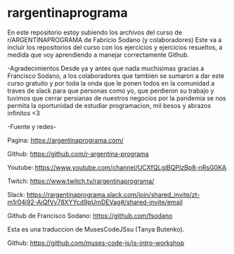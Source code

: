 # rargentinaprograma

En este repositorio estoy subiendo los archivos del curso de r/ARGENTINAPROGRAMA de Fabricio Sodano (y colaboradores) 
Este va a incluir los repositorios del curso con los ejercicios y ejercicios resueltos, a medida que voy aprendiendo a manejar correctamente Github.

-Agradecimientos
Desde ya y antes que nada muchisimas gracias a Francisco Sodano, a los colaboradores que tambien se sumaron a dar este curso gratuito y por toda la onda que le ponen todos en la comunidad a traves de slack para que personas como yo, que perdieron su trabajo y tuvimos que cerrar persianas de nuestros negocios por la pandemia se nos permita la oportunidad de estudiar programacion, mil besos y abrazos infinitos <3

-Fuente y redes-

Pagina: https://argentinaprograma.com/

Github: https://github.com/r-argentina-programa

Youtube: https://www.youtube.com/channel/UCXfQLgiBQPIzBp8-nRsG0KA 

Twitch: https://www.twitch.tv/rargentinaprograma/

Slack: https://rargentinaprograma.slack.com/join/shared_invite/zt-m1r04i92-AiQfVv78XYYcd9pUmDEVag#/shared-invite/email

Github de Francisco Sodano: https://github.com/fsodano

Esta es una traduccion de MusesCodeJSsu (Tanya Butenko).

Github: https://github.com/muses-code-js/js-intro-workshop 



